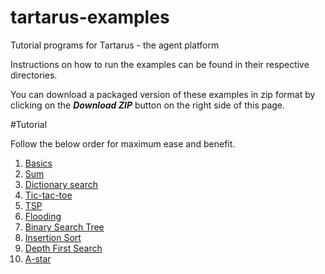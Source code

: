 # tartarus-examples
Tutorial programs for Tartarus - the agent platform

Instructions on how to run the examples can be found in their respective directories.

You can download a packaged version of these examples in zip format by clicking on the ***Download ZIP*** button on the right side of this page.

#Tutorial

Follow the below order for maximum ease and benefit.

1. [Basics](https://github.com/webglider/tartarus-examples/tree/master/basics/basics.pl)
2. [Sum](https://github.com/webglider/tartarus-examples/tree/master/sum)
3. [Dictionary search](https://github.com/webglider/tartarus-examples/tree/master/Dictionary%20Search)
4. [Tic-tac-toe](https://github.com/webglider/tartarus-examples/tree/master/tic-tac-toe)
5. [TSP](https://github.com/webglider/tartarus-examples/tree/master/Travelling%20Salesman%20Problem)
6. [Flooding](https://github.com/webglider/tartarus-examples/tree/master/Flooding)
7. [Binary Search Tree](https://github.com/webglider/tartarus-examples/tree/master/Binary%20Search%20Tree)
8. [Insertion Sort](https://github.com/webglider/tartarus-examples/tree/master/Insertion%20Sort)
10. [Depth First Search](https://github.com/webglider/tartarus-examples/tree/master/Depth%20First%20Search)
11. [A-star](https://github.com/webglider/tartarus-examples/tree/master/a-star)
